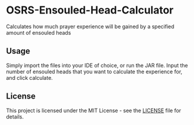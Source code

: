 # OSRS-Ensouled-Head-Calculator
Calculates how much prayer experience will be gained by a specified amount of ensouled heads

## Usage
Simply import the files into your IDE of choice, or run the JAR file. Input the number of ensouled heads that you want to calculate the experience for, and click calculate.

## License
This project is licensed under the MIT License - see the [LICENSE](LICENSE) file for details.
